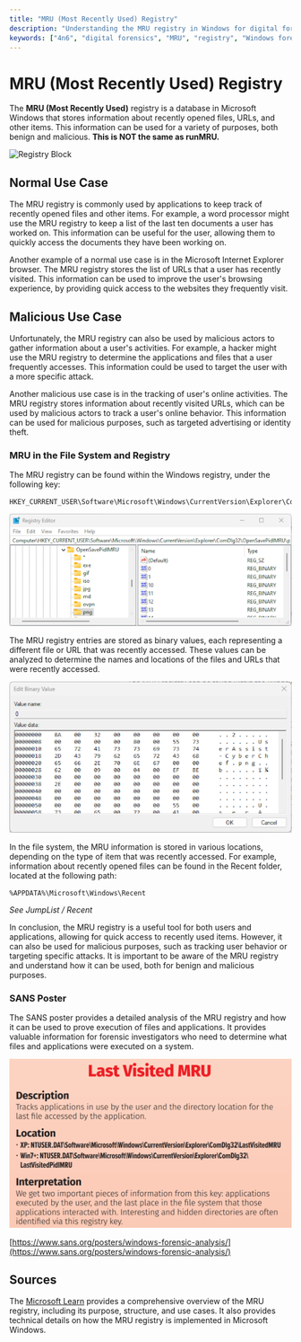 ```yaml
---
title: "MRU (Most Recently Used) Registry"
description: "Understanding the MRU registry in Windows for digital forensics"
keywords: ["4n6", "digital forensics", "MRU", "registry", "Windows forensics", "SANS", "forensics analysis"]
---
```


# MRU (Most Recently Used) Registry

The **MRU (Most Recently Used)** registry is a database in Microsoft Windows that stores information about recently opened files, URLs, and other items. This information can be used for a variety of purposes, both benign and malicious. **This is NOT the same as runMRU.**

![Registry Block](/images/RegistryBlock.png)

## Normal Use Case

The MRU registry is commonly used by applications to keep track of recently opened files and other items. For example, a word processor might use the MRU registry to keep a list of the last ten documents a user has worked on. This information can be useful for the user, allowing them to quickly access the documents they have been working on.

Another example of a normal use case is in the Microsoft Internet Explorer browser. The MRU registry stores the list of URLs that a user has recently visited. This information can be used to improve the user's browsing experience, by providing quick access to the websites they frequently visit.

## Malicious Use Case

Unfortunately, the MRU registry can also be used by malicious actors to gather information about a user's activities. For example, a hacker might use the MRU registry to determine the applications and files that a user frequently accesses. This information could be used to target the user with a more specific attack.

Another malicious use case is in the tracking of user's online activities. The MRU registry stores information about recently visited URLs, which can be used by malicious actors to track a user's online behavior. This information can be used for malicious purposes, such as targeted advertising or identity theft.

### MRU in the File System and Registry

The MRU registry can be found within the Windows registry, under the following key:

```
HKEY_CURRENT_USER\Software\Microsoft\Windows\CurrentVersion\Explorer\ComDlg32\OpenSavePidlMRU
```

![MRU Registry Location](images/MRU-Reg1.png)

The MRU registry entries are stored as binary values, each representing a different file or URL that was recently accessed. These values can be analyzed to determine the names and locations of the files and URLs that were recently accessed.

![MRU Registry Values](images/MRU-Reg2.png)

In the file system, the MRU information is stored in various locations, depending on the type of item that was recently accessed. For example, information about recently opened files can be found in the Recent folder, located at the following path:

```
%APPDATA%\Microsoft\Windows\Recent
```

*See JumpList / Recent*

In conclusion, the MRU registry is a useful tool for both users and applications, allowing for quick access to recently used items. However, it can also be used for malicious purposes, such as tracking user behavior or targeting specific attacks. It is important to be aware of the MRU registry and understand how it can be used, both for benign and malicious purposes.

### SANS Poster

The SANS poster provides a detailed analysis of the MRU registry and how it can be used to prove execution of files and applications. It provides valuable information for forensic investigators who need to determine what files and applications were executed on a system.

![SANS Poster MRU](images/MRU-SansPoster.png)

[https://www.sans.org/posters/windows-forensic-analysis/](https://www.sans.org/posters/windows-forensic-analysis/)

## Sources

The [Microsoft Learn](https://learn.microsoft.com/en-us/answers/questions/364425/office-365-outlook-mru-roaming) provides a comprehensive overview of the MRU registry, including its purpose, structure, and use cases. It also provides technical details on how the MRU registry is implemented in Microsoft Windows.
